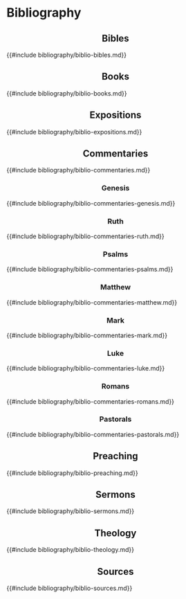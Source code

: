 # Bibliography

<style>

  h2, h3, h4 {
    text-align: center;
  }

</style>

## Bibles

{{#include bibliography/biblio-bibles.md}}

## Books

{{#include bibliography/biblio-books.md}}

## Expositions

{{#include bibliography/biblio-expositions.md}}

## Commentaries

{{#include bibliography/biblio-commentaries.md}}

### Genesis

{{#include bibliography/biblio-commentaries-genesis.md}}

### Ruth

{{#include bibliography/biblio-commentaries-ruth.md}}

### Psalms

{{#include bibliography/biblio-commentaries-psalms.md}}

### Matthew

{{#include bibliography/biblio-commentaries-matthew.md}}

### Mark

{{#include bibliography/biblio-commentaries-mark.md}}

### Luke

{{#include bibliography/biblio-commentaries-luke.md}}

### Romans

{{#include bibliography/biblio-commentaries-romans.md}}

### Pastorals

{{#include bibliography/biblio-commentaries-pastorals.md}}

## Preaching

{{#include bibliography/biblio-preaching.md}}

## Sermons

{{#include bibliography/biblio-sermons.md}}

## Theology

{{#include bibliography/biblio-theology.md}}

## Sources

{{#include bibliography/biblio-sources.md}}
